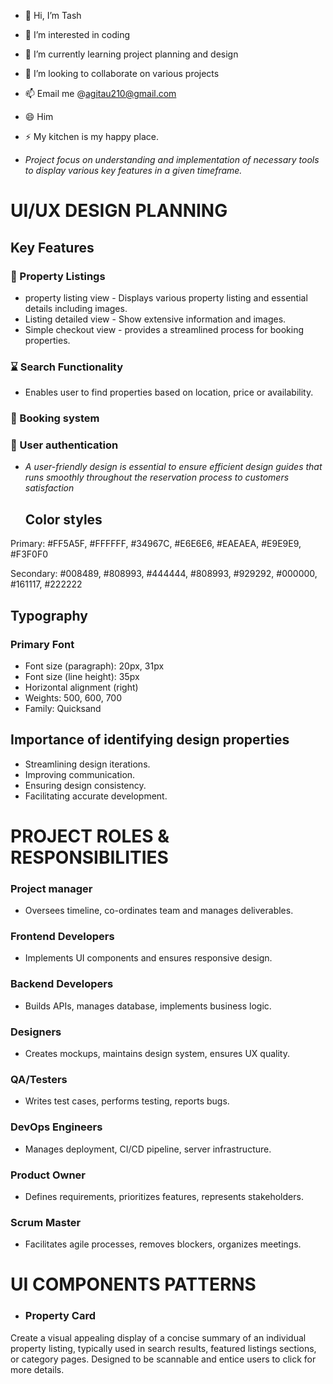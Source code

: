 - 👋 Hi, I’m Tash
- 👀 I’m interested in coding
- 🌱 I’m currently learning project planning and design
- 💞️ I’m looking to collaborate on various projects
- 📫 Email me @agitau210@gmail.com
- 😄 Him
- ⚡ My kitchen is my happy place.

- *Project focus on understanding and implementation of necessary tools to display various key features in a given timeframe.*

# UI/UX DESIGN PLANNING

  ## Key Features
### 📲 Property Listings
- property listing view - Displays various property listing and essential details including images.
- Listing detailed view - Show extensive information and images.
- Simple checkout view - provides a streamlined process for booking properties.
### ⌛ Search Functionality
- Enables user to find properties based on location, price or availability.
### 📝 Booking system
### 🔗 User authentication

- *A user-friendly design is essential to ensure efficient design guides that runs smoothly throughout the reservation process to customers satisfaction*
  
  ## Color styles

Primary: #FF5A5F, #FFFFFF, #34967C, #E6E6E6, #EAEAEA, #E9E9E9, #F3F0F0

Secondary: #008489, #808993, #444444, #808993, #929292, #000000, #161117, #222222


   ## Typography

### Primary Font

- Font size (paragraph): 20px, 31px
- Font size (line height): 35px
- Horizontal alignment (right)
- Weights: 500, 600, 700
- Family: Quicksand

 ## Importance of identifying design properties
 - Streamlining design iterations.
 - Improving communication.
 - Ensuring design consistency.
 - Facilitating accurate development.

# PROJECT ROLES & RESPONSIBILITIES

### Project manager
- Oversees timeline, co-ordinates team and manages deliverables.

### Frontend Developers
- Implements UI components and ensures responsive design.

### Backend Developers
- Builds APIs, manages database, implements business logic.

### Designers
- Creates mockups, maintains design system, ensures UX quality.

### QA/Testers
- Writes test cases, performs testing, reports bugs.

### DevOps Engineers
- Manages deployment, CI/CD pipeline, server infrastructure.

### Product Owner
- Defines requirements, prioritizes features, represents stakeholders.

### Scrum Master
- Facilitates agile processes, removes blockers, organizes meetings.

# UI COMPONENTS PATTERNS

 - ### Property Card
Create a visual appealing display of a concise summary of an individual property listing, typically used in search results, featured listings sections, or category pages. Designed to be scannable and entice users to click for more details.
